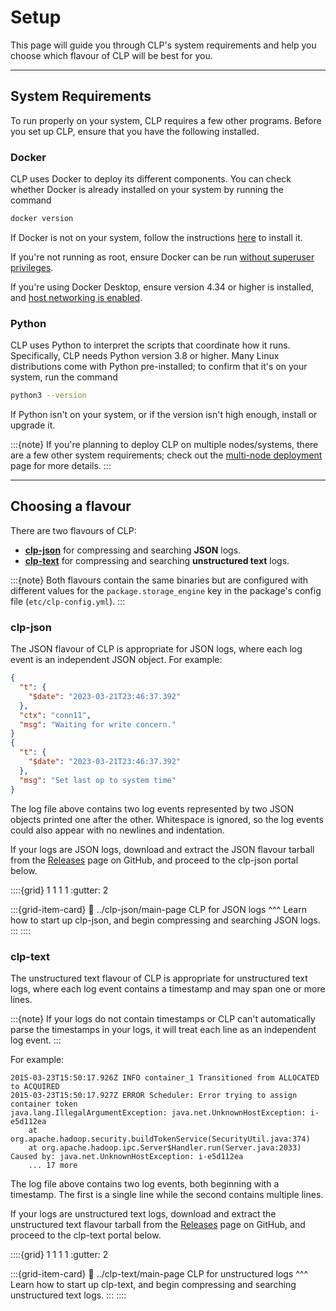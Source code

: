 # Setup

This page will guide you through CLP's system requirements and help you choose which flavour of CLP will be best for you.

---

## System Requirements

To run properly on your system, CLP requires a few other programs. Before you set up CLP, ensure that you have the following installed.

### Docker

CLP uses Docker to deploy its different components. You can check whether Docker is already installed on your system by running the command

```bash
docker version
```

If Docker is not on your system, follow the instructions [here][Docker] to install it.

If you're not running as root, ensure Docker can be run [without superuser privileges][docker-non-root].

If you're using Docker Desktop, ensure version 4.34 or higher is installed, and [host networking is enabled][docker-desktop-host-networking].

### Python

CLP uses Python to interpret the scripts that coordinate how it runs. Specifically, CLP needs Python version 3.8 or higher. Many Linux distributions come with Python pre-installed; to confirm that it's on your system, run the command

```bash
python3 --version
```

If Python isn't on your system, or if the version isn't high enough, install or upgrade it.

:::{note}
If you're planning to deploy CLP on multiple nodes/systems, there are a few other system requirements; check out the [multi-node deployment](../../guides/guides-multi-node/multi-node) page for more details.
:::

---

## Choosing a flavour

There are two flavours of CLP:

* **[clp-json](#clp-json)** for compressing and searching **JSON** logs.
* **[clp-text](#clp-text)** for compressing and searching **unstructured text** logs.

:::{note}
Both flavours contain the same binaries but are configured with different values for the
`package.storage_engine` key in the package's config file (`etc/clp-config.yml`).
:::

### clp-json

The JSON flavour of CLP is appropriate for JSON logs, where each log event is an independent JSON
object. For example:

```json lines
{
  "t": {
    "$date": "2023-03-21T23:46:37.392"
  },
  "ctx": "conn11",
  "msg": "Waiting for write concern."
}
{
  "t": {
    "$date": "2023-03-21T23:46:37.392"
  },
  "msg": "Set last op to system time"
}
```

The log file above contains two log events represented by two JSON objects printed one after the
other. Whitespace is ignored, so the log events could also appear with no newlines and indentation.

If your logs are JSON logs, download and extract the JSON flavour tarball from the [Releases][clp-releases] page on GitHub, and proceed to the clp-json portal below.

::::{grid} 1 1 1 1
:gutter: 2

:::{grid-item-card}
:link: ../clp-json/main-page
CLP for JSON logs
^^^
Learn how to start up clp-json, and begin compressing and searching JSON logs.
:::
::::

### clp-text

The unstructured text flavour of CLP is appropriate for unstructured text logs, where each log event contains a
timestamp and may span one or more lines.

:::{note}
If your logs do not contain timestamps or CLP can't automatically parse the timestamps in your logs,
it will treat each line as an independent log event.
:::

For example:

```text
2015-03-23T15:50:17.926Z INFO container_1 Transitioned from ALLOCATED to ACQUIRED
2015-03-23T15:50:17.927Z ERROR Scheduler: Error trying to assign container token
java.lang.IllegalArgumentException: java.net.UnknownHostException: i-e5d112ea
    at org.apache.hadoop.security.buildTokenService(SecurityUtil.java:374)
    at org.apache.hadoop.ipc.Server$Handler.run(Server.java:2033)
Caused by: java.net.UnknownHostException: i-e5d112ea
    ... 17 more
```

The log file above contains two log events, both beginning with a timestamp. The first is a single
line while the second contains multiple lines.

If your logs are unstructured text logs, download and extract the unstructured text flavour tarball from the [Releases][clp-releases] page on GitHub, and proceed to the clp-text portal below.

::::{grid} 1 1 1 1
:gutter: 2

:::{grid-item-card}
:link: ../clp-text/main-page
CLP for unstructured logs
^^^
Learn how to start up clp-text, and begin compressing and searching unstructured text logs.
:::
::::

[Docker]: https://docs.docker.com/engine/install/
[docker-non-root]: https://docs.docker.com/engine/install/linux-postinstall/#manage-docker-as-a-non-root-user
[docker-desktop-host-networking]: https://docs.docker.com/engine/network/drivers/host/#docker-desktop
[clp-releases]: https://github.com/y-scope/clp/releases
